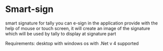 # Smart-sign
smart signature for tally 
you can e-sign in the application provide with the help of mouse or touch screen, it will create an image of the signature which will be used by tally to display at signature part

Requirements:
desktop with windows os with .Net v 4 supported

